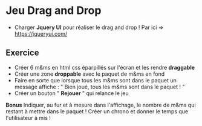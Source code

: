 # Jeu Drag and Drop 

* Charger **Jquery UI** pour réaliser le drag and drop ! Par ici => https://jqueryui.com/

## Exercice 

* Créer 6 m&ms en html css éparpillés sur l'écran et les rendre **draggable**
* Créer une zone **droppable** avec le paquet de m&ms en fond
* Faire en sorte que lorsque tous les m&ms sont dans le paquet un message affiche :
 " Bien joué, tous les m&ms sont dans le paquet ! "
* Créer un bouton " **Rejouer** " qui relance le jeu

**Bonus** Indiquer, au fur et à mesure dans l'affichage, le nombre de m&ms qui restant à mettre dans le paquet !
          Créer un chrono et donner le temps que l'utilisateur à mis ! 
          
 





